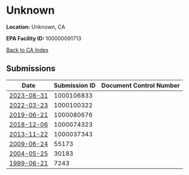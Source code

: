 # Unknown

**Location:** Unknown, CA

**EPA Facility ID:** 100000091713

[Back to CA Index](../../index.md)

## Submissions

| Date | Submission ID | Document Control Number |
|------|--------------|-------------------------|
| [2023-08-31](submissions/1000106833.md) | 1000106833 |  |
| [2022-03-23](submissions/1000100322.md) | 1000100322 |  |
| [2019-06-21](submissions/1000080676.md) | 1000080676 |  |
| [2018-12-06](submissions/1000074323.md) | 1000074323 |  |
| [2013-11-22](submissions/1000037343.md) | 1000037343 |  |
| [2009-06-24](submissions/55173.md) | 55173 |  |
| [2004-05-25](submissions/30183.md) | 30183 |  |
| [1999-06-21](submissions/7243.md) | 7243 |  |
